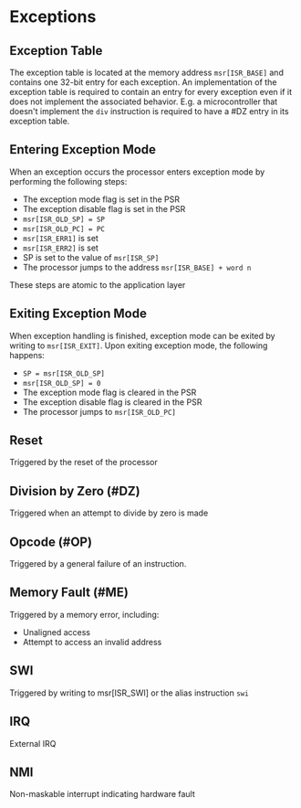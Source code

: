# Exceptions

## Exception Table
The exception table is located at the memory address `msr[ISR_BASE]`
and contains one 32-bit entry for each exception. An implementation
of the exception table is required to contain an entry for every exception
even if it does not implement the associated behavior. E.g. a
microcontroller that doesn't implement the `div` instruction is
required to have a #DZ entry in its exception table.

## Entering Exception Mode
When an exception occurs the processor enters exception mode by
performing the following steps:
* The exception mode flag is set in the PSR
* The exception disable flag is set in the PSR
* `msr[ISR_OLD_SP] = SP`
* `msr[ISR_OLD_PC] = PC`
* `msr[ISR_ERR1]` is set
* `msr[ISR_ERR2]` is set
* SP is set to the value of `msr[ISR_SP]`
* The processor jumps to the address `msr[ISR_BASE] + word n`

These steps are atomic to the application layer

## Exiting Exception Mode
When exception handling is finished, exception mode can be exited by
writing to `msr[ISR_EXIT]`. Upon exiting exception mode, the following happens:
* `SP = msr[ISR_OLD_SP]`
* `msr[ISR_OLD_SP] = 0`
* The exception mode flag is cleared in the PSR
* The exception disable flag is cleared in the PSR
* The processor jumps to `msr[ISR_OLD_PC]`

## Reset
Triggered by the reset of the processor

## Division by Zero (#DZ)
Triggered when an attempt to divide by zero is made

## Opcode (#OP)
Triggered by a general failure of an instruction.

## Memory Fault (#ME)
Triggered by a memory error, including:
* Unaligned access
* Attempt to access an invalid address

## SWI
Triggered by writing to msr[ISR_SWI] or the alias instruction `swi`

## IRQ
External IRQ

## NMI
Non-maskable interrupt indicating hardware fault
